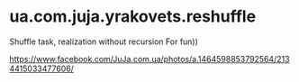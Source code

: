 # ua.com.juja.yrakovets.reshuffle

Shuffle task, realization without recursion
For fun))


https://www.facebook.com/JuJa.com.ua/photos/a.1464598853792564/2134415033477606/
